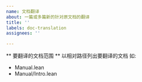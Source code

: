 ```yaml
---
name: 文档翻译
about: 一篇或多篇新的针对原文档的翻译
title: ''
labels: doc-translation
assignees: ''

---
```


** 要翻译的文档范围 **
以相对路径列出要翻译的文档
如:

- Manual.lean
- Manual/Intro.lean
